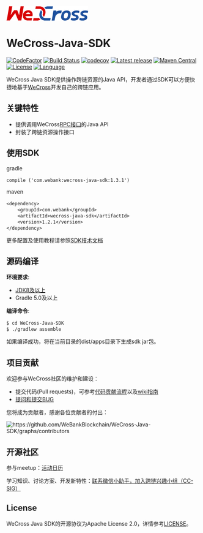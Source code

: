 ![](docs/images/menu_logo_wecross.png)

# WeCross-Java-SDK

[![CodeFactor](https://www.codefactor.io/repository/github/webankblockchain/wecross-Java-SDK/badge)](https://www.codefactor.io/repository/github/webankblockchain/wecross-Java-SDK) [![Build Status](https://travis-ci.org/WeBankBlockchain/WeCross-Java-SDK.svg?branch=master)](https://travis-ci.org/WeBankBlockchain/WeCross-Java-SDK) [![codecov](https://codecov.io/gh/WeBankBlockchain/WeCross-Java-SDK/branch/dev/graph/badge.svg)](https://codecov.io/gh/WeBankBlockchain/WeCross-Java-SDK) [![Latest release](https://img.shields.io/github/release/WeBankBlockchain/WeCross-Java-SDK.svg)](https://github.com/WeBankFnTech/WeCross-Java-SDK/releases/latest)
[![Maven Central](https://img.shields.io/maven-central/v/com.webank/wecross-java-sdk)](https://search.maven.org/artifact/com.webank/wecross-java-sdk) [![License](https://img.shields.io/github/license/WeBankBlockchain/WeCross-Java-SDK)](https://www.apache.org/licenses/LICENSE-2.0) [![Language](https://img.shields.io/badge/Language-Java-blue.svg)](https://www.java.com)

WeCross Java SDK提供操作跨链资源的Java API，开发者通过SDK可以方便快捷地基于[WeCross](https://github.com/WeBankBlockchain/WeCross)开发自己的跨链应用。

## 关键特性

- 提供调用WeCross[RPC接口](https://wecross.readthedocs.io/zh_CN/latest/docs/manual/api.html)的Java API
- 封装了跨链资源操作接口

## 使用SDK

gradle

```
compile ('com.webank:wecross-java-sdk:1.3.1')
```

maven

```
<dependency>
    <groupId>com.webank</groupId>
    <artifactId>wecross-java-sdk</artifactId>
    <version>1.2.1</version>
</dependency>
```

更多配置及使用教程请参照[SDK技术文档](https://wecross.readthedocs.io/zh_CN/latest/docs/dev/sdk.html)

## 源码编译

**环境要求**:

  - [JDK8及以上](https://www.oracle.com/java/technologies/javase-downloads.html)
  - Gradle 5.0及以上

**编译命令**:

```shell
$ cd WeCross-Java-SDK
$ ./gradlew assemble
```

如果编译成功，将在当前目录的dist/apps目录下生成sdk jar包。

## 项目贡献

欢迎参与WeCross社区的维护和建设：

- 提交代码(Pull requests)，可参考[代码贡献流程](CONTRIBUTING.md)以及[wiki指南](https://github.com/WeBankBlockchain/WeCross/wiki/%E8%B4%A1%E7%8C%AE%E4%BB%A3%E7%A0%81)
- [提问和提交BUG](https://github.com/WeBankBlockchain/WeCross/issues/new)

您将成为贡献者，感谢各位贡献者的付出：

<img src="https://contrib.rocks/image?repo=WeBankBlockchain/WeCross-Java-SDK" alt="https://github.com/WeBankBlockchain/WeCross-Java-SDK/graphs/contributors" style="zoom:100%;" />

## 开源社区

参与meetup：[活动日历](https://github.com/WeBankBlockchain/WeCross/wiki#%E6%B4%BB%E5%8A%A8%E6%97%A5%E5%8E%86)

学习知识、讨论方案、开发新特性：[联系微信小助手，加入跨链兴趣小组（CC-SIG）](https://wecross.readthedocs.io/zh_CN/latest/docs/community/cc-sig.html#id3)

## License

WeCross Java SDK的开源协议为Apache License 2.0，详情参考[LICENSE](./LICENSE)。